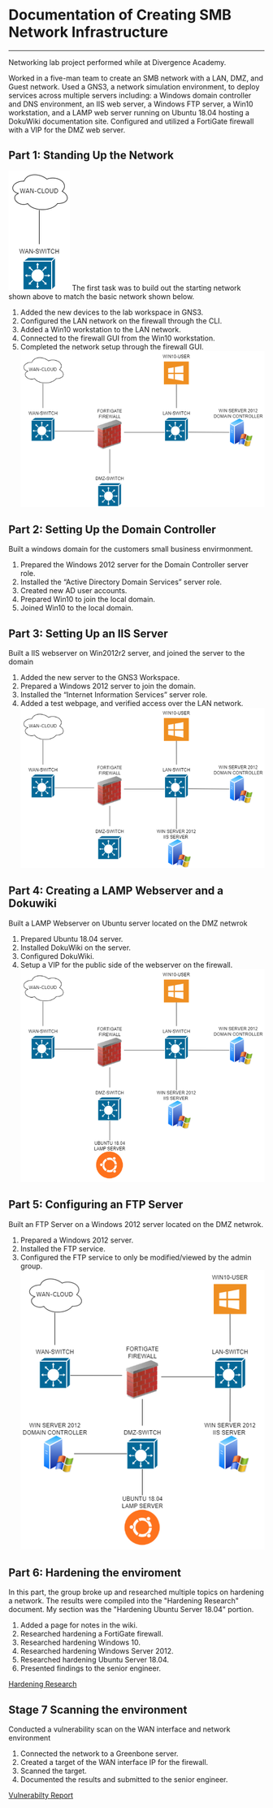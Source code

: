 # Documentation of Creating SMB Network Infrastructure
-----
Networking lab project performed while at Divergence Academy.

Worked in a five-man team to create an SMB network with a LAN, DMZ, and Guest network. Used a GNS3, a network simulation environment, 
to deploy services across multiple servers including: a Windows domain controller and DNS environment, an IIS web server, a Windows FTP server, 
a Win10 workstation, and a LAMP web server running on Ubuntu 18.04 hosting a DokuWiki documentation site. Configured and utilized a FortiGate 
firewall with a VIP for the DMZ web server.

## Part 1: Standing Up the Network
![Starting Network](https://github.com/zachparker2014/Networking_Lab/blob/main/Images/NTNT%20Project-Stage1.drawio.png)
The first task was to build out the starting network shown above to match the basic network shown below.
1. Added the new devices to the lab workspace in GNS3.
2. Configured the LAN network on the firewall through the CLI.
3. Added a Win10 workstation to the LAN network.
4. Connected to the firewall GUI from the Win10 workstation.
5. Completed the network setup through the firewall GUI.
![Part 1 Network Setup](https://github.com/zachparker2014/Networking_Lab/blob/main/Images/NTNT%20Project-Stage2.drawio.png)
## Part 2: Setting Up the Domain Controller
Built a windows domain for the customers small business envirmonment.
1.  Prepared the Windows 2012 server for the Domain Controller server role.
2.  Installed the “Active Directory Domain Services” server role.
3.  Created new AD user accounts.
4.  Prepared Win10 to join the local domain.
5.  Joined Win10 to the local domain.
## Part 3: Setting Up an IIS Server
Built a IIS webserver on Win2012r2 server, and joined the server to the domain
1.  Added the new server to the GNS3 Workspace.
2.  Prepared a Windows 2012 server to join the domain.
3.  Installed the “Internet Information Services” server role.
4.  Added a test webpage, and verified access over the LAN network.
![Part 3 Network Setup](https://github.com/zachparker2014/Networking_Lab/blob/main/Images/NTNT%20Project-Stage3.drawio.png)
## Part 4: Creating a LAMP Webserver and a Dokuwiki
Built a LAMP Webserver on Ubuntu server  located on the DMZ netwrok
1.  Prepared Ubuntu 18.04 server.
2.  Installed DokuWiki on the server.
3.  Configured DokuWiki.
4.  Setup a VIP for the public side of the webserver on the firewall.
![Part 4 Network Setup](https://github.com/zachparker2014/Networking_Lab/blob/main/Images/NTNT%20Project-Stage4.drawio.png)
## Part 5: Configuring an FTP Server
Built an FTP Server on a Windows 2012 server located on the DMZ netwrok.
1.   Prepared a Windows 2012 server.
2.   Installed the FTP service.
3.   Configured the FTP service to only be modified/viewed by the admin group.
![Part 5 Network Setup](https://github.com/zachparker2014/Networking_Lab/blob/main/Images/NTNT%20Project-Stage5.drawio.png)
## Part 6: Hardening the enviroment
In this part, the group broke up and researched multiple topics on hardening a network. The results were compiled into the "Hardening Research" document. 
My section was the "Hardening Ubuntu Server 18.04" portion.
1.  Added a page for notes in the wiki.
2.  Researched hardening a FortiGate firewall.
3.  Researched hardening Windows 10.
4.  Researched hardening Windows Server 2012.
5.  Researched hardening Ubuntu Server 18.04.
6.  Presented findings to the senior engineer.

[Hardening Research](https://github.com/zachparker2014/Networking_Lab/blob/main/Hardening%20Research.docx)
## Stage 7 Scanning the environment
Conducted a vulnerability scan on the WAN interface and network environment
1.  Connected the network to a Greenbone server.
2.  Created a target of the WAN interface IP for the firewall.
3.  Scanned the target.
4.  Documented the results and submitted to the senior engineer.

[Vulnerabilty Report](https://github.com/zachparker2014/Networking_Lab/blob/main/Vulnerabilty_Report.docx)
